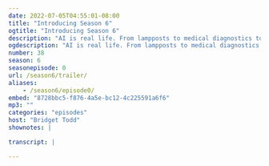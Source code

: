 ```yaml
---
date: 2022-07-05T04:55:01-08:00
title: "Introducing Season 6"
ogtitle: "Introducing Season 6"
description: "AI is real life. From lampposts to medical diagnostics to the workplace — even on the battlefield — its power is undeniable. But who has power over AI? And how should that power be used? Join IRL's new host, Bridget Todd, as she asks technologists and policy folks from around the world how they're developing more trustworthy AI that puts people above profits."
ogdescription: "AI is real life. From lampposts to medical diagnostics to the workplace — even on the battlefield — its power is undeniable. But who has power over AI? And how should that power be used? Join IRL's new host, Bridget Todd, as she asks technologists and policy folks from around the world how they're developing more trustworthy AI that puts people above profits."
number: 38
season: 6
seasonepisode: 0
url: /season6/trailer/
aliases:
    - /season6/episode0/
embed: "8728bbc5-f876-4a5e-bc12-4c225591a6f6"
mp3: ""
categories: "episodes"
host: "Bridget Todd"
shownotes: |

transcript: |

---
```

